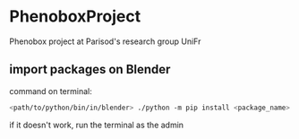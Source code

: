 # PhenoboxProject
Phenobox project at Parisod's research group UniFr

## import packages on Blender
command on terminal:
```bash
<path/to/python/bin/in/blender> ./python -m pip install <package_name> --target="path/to/blender/site-packages"
```
if it doesn't work, run the terminal as the admin
